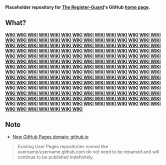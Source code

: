 **Placeholder repository for [The Register-Guard](http://www.registerguard.com)'s GitHub [home page](http://registerguard.github.com/).**

## What?

**[WIKI WIKI WIKI WIKI WIKI WIKI WIKI WIKI WIKI WIKI WIKI WIKI WIKI WIKI WIKI WIKI WIKI WIKI WIKI WIKI WIKI WIKI WIKI WIKI WIKI WIKI WIKI WIKI WIKI WIKI WIKI WIKI WIKI WIKI WIKI WIKI WIKI WIKI WIKI WIKI WIKI WIKI WIKI WIKI WIKI WIKI WIKI WIKI WIKI WIKI WIKI WIKI WIKI WIKI WIKI WIKI WIKI WIKI WIKI WIKI WIKI WIKI WIKI WIKI WIKI WIKI WIKI WIKI WIKI WIKI WIKI WIKI WIKI WIKI WIKI WIKI WIKI WIKI WIKI WIKI WIKI WIKI WIKI WIKI WIKI WIKI WIKI WIKI WIKI WIKI WIKI WIKI WIKI WIKI WIKI WIKI WIKI WIKI WIKI WIKI WIKI WIKI WIKI WIKI WIKI WIKI WIKI WIKI WIKI WIKI WIKI WIKI WIKI WIKI WIKI WIKI WIKI WIKI WIKI WIKI WIKI WIKI WIKI WIKI WIKI WIKI WIKI WIKI WIKI WIKI WIKI WIKI WIKI WIKI WIKI WIKI WIKI WIKI WIKI WIKI WIKI WIKI WIKI WIKI WIKI WIKI WIKI WIKI WIKI WIKI WIKI WIKI WIKI WIKI WIKI WIKI WIKI WIKI WIKI WIKI WIKI WIKI WIKI WIKI WIKI WIKI WIKI WIKI WIKI WIKI WIKI WIKI WIKI WIKI WIKI WIKI WIKI WIKI WIKI WIKI WIKI WIKI WIKI WIKI WIKI WIKI WIKI WIKI WIKI WIKI WIKI WIKI WIKI WIKI WIKI WIKI WIKI WIKI WIKI WIKI WIKI WIKI WIKI](https://github.com/registerguard/registerguard.github.com/wiki)**

## Note

* [New GitHub Pages domain: github.io](https://github.com/blog/1452-new-github-pages-domain-github-io)

> Existing User Pages repositories named like username/username.github.com do not need to be renamed and will continue to be published indefinitely.
